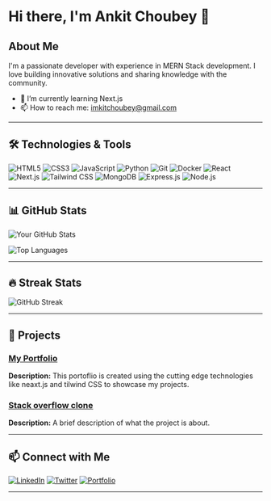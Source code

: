 # Hi there, I'm Ankit Choubey 👋

## About Me

I'm a passionate developer with experience in MERN Stack development. I love building innovative solutions and sharing knowledge with the community.

- 🌱 I’m currently learning Next.js
- 📫 How to reach me: imkitchoubey@gmail.com

---

## 🛠️ Technologies & Tools

![HTML5](https://img.shields.io/badge/-HTML5-E34F26?style=flat&logo=html5&logoColor=white)
![CSS3](https://img.shields.io/badge/-CSS3-1572B6?style=flat&logo=css3&logoColor=white)
![JavaScript](https://img.shields.io/badge/-JavaScript-F7DF1E?style=flat&logo=javascript&logoColor=black)
![Python](https://img.shields.io/badge/-Python-3776AB?style=flat&logo=python&logoColor=white)
![Git](https://img.shields.io/badge/-Git-F05032?style=flat&logo=git&logoColor=white)
![Docker](https://img.shields.io/badge/-Docker-2496ED?style=flat&logo=docker&logoColor=white)
![React](https://img.shields.io/badge/-React-61DAFB?style=flat&logo=react&logoColor=white)
![Next.js](https://img.shields.io/badge/-Next.js-000000?style=flat&logo=nextdotjs&logoColor=white)
![Tailwind CSS](https://img.shields.io/badge/-Tailwind_CSS-38B2AC?style=flat&logo=tailwind-css&logoColor=white)
![MongoDB](https://img.shields.io/badge/-MongoDB-47A248?style=flat&logo=mongodb&logoColor=white)
![Express.js](https://img.shields.io/badge/-Express.js-000000?style=flat&logo=express&logoColor=white)
![Node.js](https://img.shields.io/badge/-Node.js-339933?style=flat&logo=node.js&logoColor=white)

---

## 📊 GitHub Stats

![Your GitHub Stats](https://github-readme-stats.vercel.app/api?username=ankitchoubeyy&show_icons=true&theme=radical)

![Top Languages](https://github-readme-stats.vercel.app/api/top-langs/?username=ankitchoubeyy&layout=compact&theme=radical)

---

## 🔥 Streak Stats

![GitHub Streak](https://github-readme-streak-stats.herokuapp.com/?user=yourusername&theme=radical)

---

## 🚀 Projects

### [My Portfolio]([https://github.com/yourusername/project1](https://my-portfolio-omega-beryl-48.vercel.app/))
**Description:** This portoflio is created using the cutting edge technologies like neaxt.js and tilwind CSS to showcase my projects.

### [Stack overflow clone](https://github.com/yourusername/project2)
**Description:** A brief description of what the project is about.

---

## 📫 Connect with Me

[![LinkedIn](https://img.shields.io/badge/-LinkedIn-0077B5?style=flat&logo=linkedin&logoColor=white)](https://www.linkedin.com/in/ankitchoubeyy/)
[![Twitter](https://img.shields.io/badge/-Twitter-1DA1F2?style=flat&logo=twitter&logoColor=white)](https://twitter.com/ankit_choubeyy)
[![Portfolio](https://img.shields.io/badge/-Portfolio-000000?style=flat&logo=react&logoColor=white)](https://yourportfolio.com)


---


